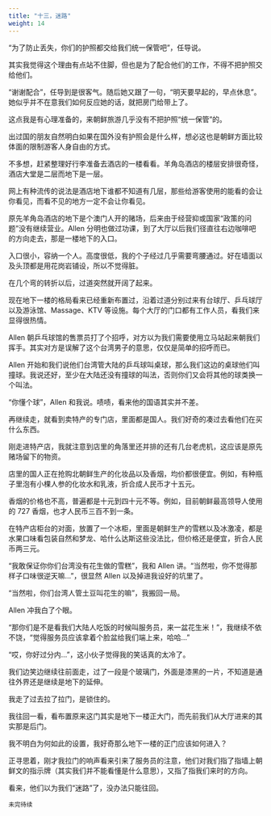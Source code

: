 ```yaml
---
title: "十三，迷路"
weight: 14
---
```


“为了防止丢失，你们的护照都交给我们统一保管吧”，任导说。

其实我觉得这个理由有点站不住脚，但也是为了配合他们的工作，不得不把护照交给他们。

“谢谢配合”，任导到是很客气。随后她又跟了一句，“明天要早起的，早点休息”。她似乎并不在意我们如何反应她的话，就把房门给带上了。

这点我是有心理准备的，来朝鲜旅游几乎没有不把护照“统一保管”的。


出过国的朋友自然明白如果在国外没有护照会是什么样，想必这也是朝鲜方面比较体面的限制游客人身自由的方式。



不多想，赶紧整理好行李准备去酒店的一楼看看。羊角岛酒店的楼层安排很奇怪，酒店大堂是二层而地下是一层。

网上有种流传的说法是酒店地下谁都不知道有几层，那些给游客使用的能看的会让你看见，而看不见的地方一定不会让你看见。

原先羊角岛酒店的地下是个澳门人开的赌场，后来由于经营抑或国家“政策的问题”没有继续营业。Allen 分明也做过功课，到了大厅以后我们径直往右边咖啡吧的方向走去，那是一楼地下的入口。

入口很小，容纳一个人。高度很低，我的个子经过几乎需要弯腰通过。好在墙面以及头顶都是用花岗岩铺设，所以不觉得脏。



在几个弯的转折以后，过道突然就开阔了起来。

现在地下一楼的格局看来已经重新布置过，沿着过道分别过来有台球厅、乒乓球厅以及游泳馆、Massage、KTV 等设施。每个大厅的门口都有工作人员，看我们来显得很热情。

Allen 朝乒乓球馆的售票员打了个招呼，对方以为我们需要使用立马站起来朝我们挥手。其实对方是误解了这个台湾男子的意思，仅仅是简单的招呼而已。

Allen 开始和我们说他们台湾管大陆的乒乓球叫桌球，那么我们这边的桌球他们叫撞球。我说还好，至少在大陆还没有撞球的叫法，否则你们又会将其他的球类换一个叫法。



“你懂个球”，Allen 和我说。啧啧，看来他的国语其实并不差。



再继续走，就看到卖特产的专门店，里面都是国人。我们好奇的凑过去看他们在买什么东西。



刚走进特产店，我就注意到店里的角落里还并排的还有几台老虎机，这应该是原先赌场留下的物资。

店里的国人正在抢购北朝鲜生产的化妆品以及香烟，均价都很便宜。例如，有种瓶子里泡有小棵人参的化妆水和乳液，折合成人民币才十五元。

香烟的价格也不高，普遍都是十元到四十元不等。例如，目前朝鲜最高领导人使用的 727 香烟，也才人民币三百不到一条。

在特产店柜台的对面，放置了一个冰柜，里面是朝鲜生产的雪糕以及冰激凌，都是水果口味看包装自然和梦龙、哈什么达斯这些没法比，但价格还是便宜，折合人民币两三元。



“我敢保证你你们台湾没有花生做的雪糕”，我和 Allen 讲。“当然啦，你不觉得那样子口味很逆天嘛…”，很显然 Allen 以及掉进我设好的坑里了。



“当然啦，你们台湾人管土豆叫花生的嘛”，我搬回一局。



Allen 冲我白了个眼。



“那你们是不是看我们大陆人吃饭的时候叫服务员，来一盆花生米！”，我继续不依不饶，“觉得服务员应该拿着个脸盆给我们端上来，哈哈…”



“哎，你好过分内…”，这小伙子觉得我的笑话真的太冷了。



我们边笑边继续往前面走，过了一段是个玻璃门，外面是漆黑的一片，不知道是通往外界还是继续是地下的延伸。



我走了过去拉了拉门，是锁住的。

我往回一看，看布置原来这门其实是地下一楼正大门，而先前我们从大厅进来的其实那是后门。

我不明白为何如此的设置，我好奇那么地下一楼的正门应该如何进入？

正寻思着，刚才我拉门的响声看来引来了服务员的注意，他们对我们指了指墙上朝鲜文的指示牌（其实我们并不能看懂是什么意思），又指了指我们来时的方向。

看来，他们以为我们“迷路”了，没办法只能往回。

`未完待续`
